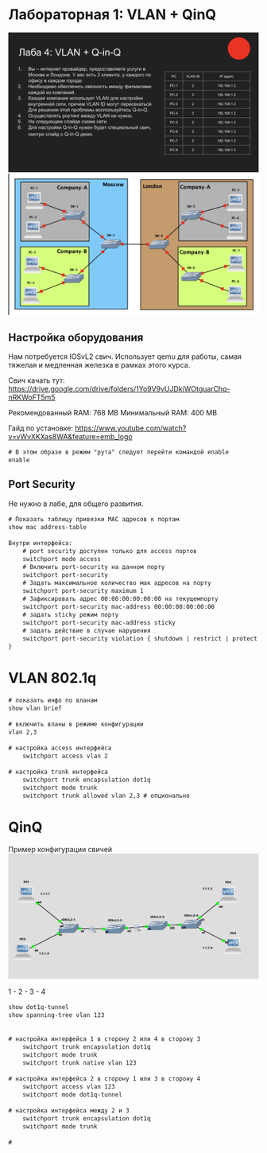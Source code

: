 # Лабораторная 1: VLAN + QinQ

![Alt text](image-0.png)
![Alt text](image-1.png)


## Настройка оборудования
Нам потребуется IOSvL2 свич. Использует qemu для работы, самая тяжелая и медленная железка в рамках этого курса.

Свич качать тут: https://drive.google.com/drive/folders/1Yo9V9vUJDkjWOtguarChq-nRKWoFT5m5

Рекомендованный RAM: 768 MB
Минимальный RAM:     400 MB

Гайд по установке: https://www.youtube.com/watch?v=vWvXKXas8WA&feature=emb_logo
```shell
# В этом образе в режим "рута" следует перейти командой enable
enable
```
## Port Security
Не нужно в лабе, для общего развития.
```shell
# Показать таблицу привязки MAC адресов к портам
show mac address-table

Внутри интерфейса:
    # port security доступен только для access портов
    switchport mode access
    # Включить port-security на данном порту
    switchport port-security
    # Задать максимальное количество мак адресов на порту
    switchport port-security maximum 1
    # Зафиксировать адрес 00:00:00:00:00:00 на текущемпорту
    switchport port-security mac-address 00:00:00:00:00:00
    # задать sticky режим порту
    switchport port-security mac-address sticky 
    # задать действие в случае нарушения
    switchport port-security violation { shutdown | restrict | protect }
```

# VLAN 802.1q
```shell
# показать инфо по вланам
show vlan brief

# включить вланы в режиме конфигурации
vlan 2,3

# настройка access интерфейса
    switchport access vlan 2

# настройка trunk интерфейса
    switchport trunk encapsulation dot1q
    switchport mode trunk
    switchport trunk allowed vlan 2,3 # опционально
```

# QinQ


Пример конфигурации свичей
![Alt text](image-2.png)

1 - 2 - 3 - 4


```shell
show dot1q-tunnel
show spanning-tree vlan 123


# настройка интерфейса 1 в сторону 2 или 4 в сторону 3
    switchport trunk encapsulation dot1q
    switchport mode trunk
    switchport trunk native vlan 123

# настройка интерфейса 2 в сторону 1 или 3 в сторону 4
    switchport access vlan 123
    switchport mode dot1q-tunnel

# настройка интерфейса между 2 и 3
    switchport trunk encapsulation dot1q
    switchport mode trunk

#
```
